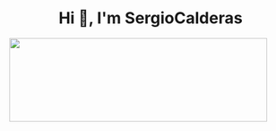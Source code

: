 <h1 align="center">Hi 👋, I'm SergioCalderas</h1>


<p><img width="460" height="150" src="https://github-readme-stats.vercel.app/api/top-langs?username=SergioCalderas&show_icons=true&locale=en&layout=compact&theme=tokyonight"/460/300"></p>
